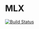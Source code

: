# MLX

[![Build Status](https://github.com/stemann/MLX.jl/actions/workflows/CI.yml/badge.svg?branch=master)](https://github.com/stemann/MLX.jl/actions/workflows/CI.yml?query=branch%3Amaster)
